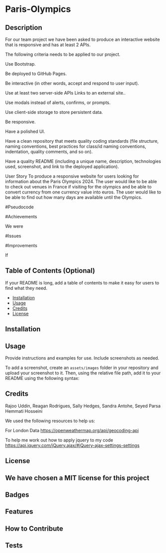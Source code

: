 # Paris-Olympics

## Description

For our team project we have been asked to produce an interactive website that is responsive and has at least 2 APIs. 

The following criteria needs to be applied to our project.

Use Bootstrap.

Be deployed to GitHub Pages.

Be interactive (in other words, accept and respond to user input).

Use at least two server-side APIs Links to an external site..

Use modals instead of alerts, confirms, or prompts.

Use client-side storage to store persistent data.

Be responsive.

Have a polished UI.

Have a clean repository that meets quality coding standards (file structure, naming conventions, best practices for class/id naming conventions, indentation, quality comments, and so on).

Have a quality README (including a unique name, description, technologies used, screenshot, and link to the deployed application).





User Story
To produce a responsive website for users looking for information about the Paris Olympics 2024. The user would like to be able to check out venues in France if visiting for the olympics and be able to convert currency from one currency value into euros. The user would like to be able to find out how many days are available until the Olympics.






#Pseudocode




#Achievements

We were

#Issues





#Improvements

If 



 
   


## Table of Contents (Optional)

If your README is long, add a table of contents to make it easy for users to find what they need.

- [Installation](#installation)
- [Usage](#usage)
- [Credits](#credits)
- [License](#license)

## Installation



## Usage

Provide instructions and examples for use. Include screenshots as needed.

To add a screenshot, create an `assets/images` folder in your repository and upload your screenshot to it. Then, using the relative file path, add it to your README using the following syntax:





## Credits

Rajoo Uddin, Reagan Rodrigues, Sally Hedges, Sandra Antohe, Seyed Parsa Hemmati Hosseini



We used the following resources to help us:



For London Data
https://openweathermap.org/api/geocoding-api

To help me work out how to apply jquery to my code
https://api.jquery.com/jQuery.ajax/#jQuery-ajax-settings-settings







## License

We have chosen a MIT license for this project
---

## Badges



## Features



## How to Contribute



## Tests




